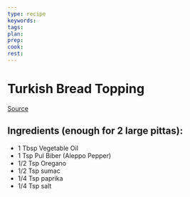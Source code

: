 ```yaml
---
type: recipe
keywords:
tags:
plan:
prep:
cook:
rest:
---
```


# Turkish Bread Topping

[Source](https://www.youtube.com/watch?v=eIDgcvpAvf8&t=455s)

## Ingredients (enough for 2 large pittas):

- 1 Tbsp Vegetable Oil
- 1 Tsp Pul Biber (Aleppo Pepper)
- 1/2 Tsp Oregano
- 1/2 Tsp sumac
- 1/4 Tsp paprika
- 1/4 Tsp salt